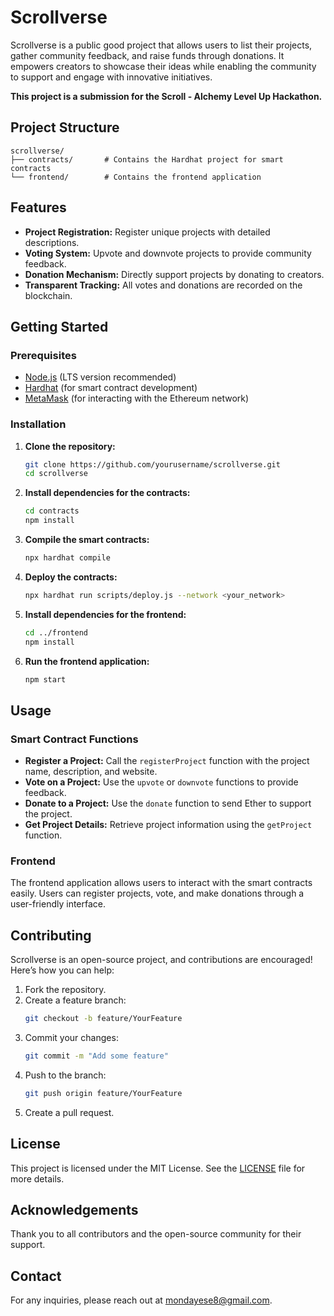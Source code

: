 
# Scrollverse

Scrollverse is a public good project that allows users to list their projects, gather community feedback, and raise funds through donations. It empowers creators to showcase their ideas while enabling the community to support and engage with innovative initiatives.

**This project is a submission for the Scroll - Alchemy Level Up Hackathon.**

## Project Structure

```
scrollverse/
├── contracts/       # Contains the Hardhat project for smart contracts
└── frontend/        # Contains the frontend application
```

## Features

- **Project Registration:** Register unique projects with detailed descriptions.
- **Voting System:** Upvote and downvote projects to provide community feedback.
- **Donation Mechanism:** Directly support projects by donating to creators.
- **Transparent Tracking:** All votes and donations are recorded on the blockchain.

## Getting Started

### Prerequisites

- [Node.js](https://nodejs.org/) (LTS version recommended)
- [Hardhat](https://hardhat.org/) (for smart contract development)
- [MetaMask](https://metamask.io/) (for interacting with the Ethereum network)

### Installation

1. **Clone the repository:**
   ```bash
   git clone https://github.com/yourusername/scrollverse.git
   cd scrollverse
   ```

2. **Install dependencies for the contracts:**
   ```bash
   cd contracts
   npm install
   ```

3. **Compile the smart contracts:**
   ```bash
   npx hardhat compile
   ```

4. **Deploy the contracts:**
   ```bash
   npx hardhat run scripts/deploy.js --network <your_network>
   ```

5. **Install dependencies for the frontend:**
   ```bash
   cd ../frontend
   npm install
   ```

6. **Run the frontend application:**
   ```bash
   npm start
   ```

## Usage

### Smart Contract Functions

- **Register a Project:** Call the `registerProject` function with the project name, description, and website.
- **Vote on a Project:** Use the `upvote` or `downvote` functions to provide feedback.
- **Donate to a Project:** Use the `donate` function to send Ether to support the project.
- **Get Project Details:** Retrieve project information using the `getProject` function.

### Frontend

The frontend application allows users to interact with the smart contracts easily. Users can register projects, vote, and make donations through a user-friendly interface.

## Contributing

Scrollverse is an open-source project, and contributions are encouraged! Here’s how you can help:

1. Fork the repository.
2. Create a feature branch:
   ```bash
   git checkout -b feature/YourFeature
   ```
3. Commit your changes:
   ```bash
   git commit -m "Add some feature"
   ```
4. Push to the branch:
   ```bash
   git push origin feature/YourFeature
   ```
5. Create a pull request.

## License

This project is licensed under the MIT License. See the [LICENSE](LICENSE) file for more details.

## Acknowledgements

Thank you to all contributors and the open-source community for their support.

## Contact

For any inquiries, please reach out at [mondayese8@gmail.com](mailto:mondayese8@gmail.com).
